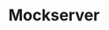 ---
title: Mockserver
categories:
  - web-server
docs:
  - id: java
    url: https://www.testcontainers.org/modules/mockserver/
    example: |
      ```
      ```
description: |
  What is this
---